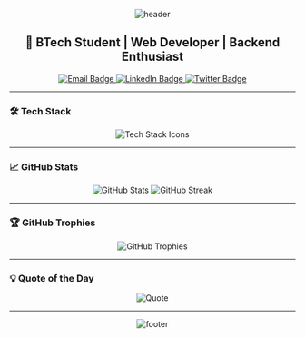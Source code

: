 <!-- Animated Header -->
<p align="center">
  <img src="https://capsule-render.vercel.app/api?type=waving&color=0e75b6&height=100&section=header&text=Hi%20there!%20I'm%20Subh%20Aush%20Singh&fontAlign=50&fontColor=ffffff&fontSize=24" alt="header" />
</p>

<!-- Introduction -->
<h2 align="center">🚀 BTech Student | Web Developer | Backend Enthusiast</h2>

<p align="center">
  <a href="mailto:subhaushsingh@gmail.com">
    <img src="https://img.shields.io/badge/Email-subhaushsingh@gmail.com-D14836?style=for-the-badge&logo=gmail&logoColor=white" alt="Email Badge"/>
  </a>
  <a href="https://www.linkedin.com/in/subh-aush-singh-2198512ab" target="_blank">
    <img src="https://img.shields.io/badge/LinkedIn-Subh%20Aush%20Singh-0077B5?style=for-the-badge&logo=linkedin&logoColor=white" alt="LinkedIn Badge"/>
  </a>
  <a href="https://x.com/aush_subh?t=3QN5FbnLcXsznjzcFIuWCA&s=08" target="_blank">
    <img src="https://img.shields.io/badge/Twitter-@aush_subh-1DA1F2?style=for-the-badge&logo=twitter&logoColor=white" alt="Twitter Badge"/>
  </a>
</p>

---

### 🛠️ Tech Stack

<p align="center">
  <img src="https://skillicons.dev/icons?i=html,css,js,react,nodejs,express,python,mongodb,c" alt="Tech Stack Icons"/>
</p>

---

### 📈 GitHub Stats

<p align="center">
  <img src="https://github-readme-stats.vercel.app/api?username=subhaushsingh&show_icons=true&theme=radical" alt="GitHub Stats"/>
  <img src="https://github-readme-streak-stats.herokuapp.com/?user=subhaushsingh&theme=radical" alt="GitHub Streak"/>
</p>

---

### 🏆 GitHub Trophies

<p align="center">
  <img src="https://github-profile-trophy.vercel.app/?username=subhaushsingh&theme=radical&no-frame=true&margin-w=10" alt="GitHub Trophies"/>
</p>

---



### 💡 Quote of the Day

<p align="center">
  <img src="https://quotes-github-readme.vercel.app/api?type=horizontal&theme=radical" alt="Quote"/>
</p>

---

<!-- Footer -->
<p align="center">
  <img src="https://capsule-render.vercel.app/api?type=waving&color=0e75b6&height=100&section=footer" alt="footer" />
</p>
